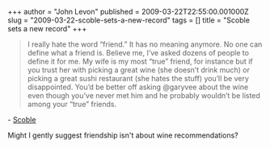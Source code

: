 +++
author = "John Levon"
published = 2009-03-22T22:55:00.001000Z
slug = "2009-03-22-scoble-sets-a-new-record"
tags = []
title = "Scoble sets a new record"
+++
> I really hate the word “friend.” It has no meaning anymore. No one can
> define what a friend is. Believe me, I’ve asked dozens of people to
> define it for me. My wife is my most “true” friend, for instance but
> if you trust her with picking a great wine (she doesn’t drink much) or
> picking a great sushi restaurant (she hates the stuff) you’ll be very
> disappointed. You’d be better off asking @garyvee about the wine even
> though you’ve never met him and he probably wouldn’t be listed among
> your “true” friends.

\-
[Scoble](http://scobleizer.com/2009/03/22/scoble-responsible-for-destroying-the-utility-of-the-social-graph/)  
  
Might I gently suggest friendship isn't about wine recommendations?

